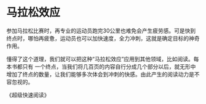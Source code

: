 # 马拉松效应

参加马拉松比赛时，再专业的运动员跑完30公里也难免会产生疲劳感。可是快到终点时，哪怕再疲惫，运动员也可以加快速度，全力冲刺，这就是确定目标的神奇作用。

懂得了这个道理，我们就可以把这种“马拉松效应”应用到其他领域，比如阅读。每本书都只有 一个终点，当我们将几百页的内容自行分成几个部分以后，就无形中增加了终点的数量，让我们能够多次体会到冲刺的快感。由此产生的阅读动力是不容忽视的。   

《超级快速阅读》
